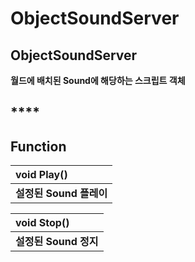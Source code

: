 # ObjectSoundServer

## **ObjectSoundServer**

**월드에 배치된 Sound에 해당하는 스크립트 객체**

## \*\*\*\*

## **Function**

| **void Play\(\)** |
| :--- |
| **설정된 Sound 플레이** |

| **void Stop\(\)** |
| :--- |
| **설정된 Sound 정지** |

